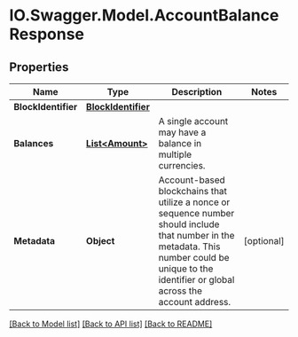 # IO.Swagger.Model.AccountBalanceResponse
## Properties

Name | Type | Description | Notes
------------ | ------------- | ------------- | -------------
**BlockIdentifier** | [**BlockIdentifier**](BlockIdentifier.md) |  | 
**Balances** | [**List&lt;Amount&gt;**](Amount.md) | A single account may have a balance in multiple currencies. | 
**Metadata** | **Object** | Account-based blockchains that utilize a nonce or sequence number should include that number in the metadata. This number could be unique to the identifier or global across the account address. | [optional] 

[[Back to Model list]](../README.md#documentation-for-models) [[Back to API list]](../README.md#documentation-for-api-endpoints) [[Back to README]](../README.md)

